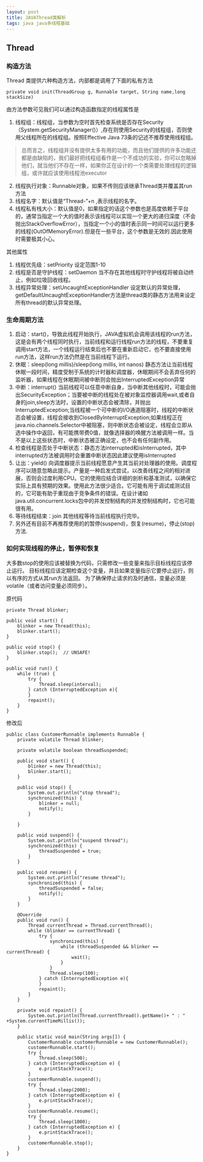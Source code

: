 ```yaml
---
layout: post
title: JAVAThread类解析
tags: java java多线程基础
---
```

## Thread

### 构造方法
Thread 类提供六种构造方法，内部都是调用了下面的私有方法

    private void init(ThreadGroup g, Runnable target, String name,long stackSize)

由方法参数可见我们可以通过构造函数指定的线程属性是

1. 线程组：线程组，当参数为空时首先检查系统是否存在Security（System.getSecurityManager()）,存在则使用Security的线程组，否则使用父线程所在的线程组。按照Effective Java 73条的记述不推荐使用线程组。

>总而言之，线程组并没有提供太多有用的功能，而且他们提供的许多功能还都是由缺陷的，我们最好把线程组看作是一个不成功的实验，你可以忽略掉他们，就当他们不存在一样，如果你正在设计的一个类需要处理线程的逻辑组，或许就应该使用线程池executor

2. 线程执行对象：Runnable对象，如果不传则应该继承Thread类并覆盖其run方法
3. 线程名字：默认值是“Thread-”+n ,表示线程的名字。
4. 线程私有栈大小：默认值是0，如果指定的话这个参数也是高度依赖于平台的，通常当指定一个大的值时表示该线程可以实现一个更大的递归深度（不会抛出StackOverflowError），当指定一个小的值时表示同一时间可以运行更多的线程(OutOfMemoryError).但是在一些平台，这个参数是无效的.因此使用时需要极其小心。

其他属性
1. 线程优先级：setPriority 设定范围1-10
2. 线程是否是守护线程：setDaemon 当不存在其他线程时守护线程将被自动终止，例如垃圾回收线程。
3. 线程异常处理：setUncaughtExceptionHandler 设定默认的异常处理，getDefaultUncaughtExceptionHandler方法是thread类的静态方法用来设定所有thread的默认异常处理。

### 生命周期方法

1. 启动：start()，导致此线程开始执行，JAVA虚拟机会调用该线程的run方法，这是会有两个线程同时执行，当前线程和运行线程run方法的线程，不要重复调用start方法，一个线程运行结束后也不要在重新启动它，也不要直接使用run方法，这样run方法仍然是在当前线程下运行。
2. 休眠：sleep(long millis)/sleep(long millis, int nanos) 静态方法让当前线程休眠一段时间，精度受制于系统的计时器和调度器，休眠期间不会丢弃任何的监听器，如果线程在休眠期间被中断则会抛出InterruptedException异常
3. 中断：interrupt() 当前线程可以任意中断自身，当中断其他线程时，可能会抛出SecurityException；当要被中断的线程处在被对象监控器调用wait,或者自身的join,sleep方法时，设置的中断状态会被清除，并抛出InterruptedException;当线程被一个可中断的I/O通道阻塞时，线程的中断状态会被设置，线程会接收到ClosedByInterruptException;如果线程正在java.nio.channels.Selector中被阻塞，则中断状态会被设定，线程会立即从选中操作中返回，有可能携带费0值，就像选择器的唤醒方法被调用一样。当不是以上这些状态时，中断状态被正确设定，也不会有任何副作用。
4. 检查线程是否处于中断状态：静态方法interrupted和isInterrupted，其中interrupted方法被调用时会重置中断状态因此建议使用isInterrupted
5. 让出：yield() 向调度器提示当前线程愿意产生其当前对处理器的使用。调度程序可以随意忽略此提示。产量是一种启发式尝试，以改善线程之间的相对进展，否则会过度利用CPU。它的使用应结合详细的剖析和基准测试，以确保它实际上具有预期的效果。使用此方法很少适合。它可能有用于调试或测试目的，它可能有助于重现由于竞争条件的错误。在设计诸如java.util.concurrent.locks包中的并发控制结构的并发控制结构时，它也可能很有用。
6. 等待线程结束：join 其他线程等待当前线程执行完毕。
7. 另外还有目前不再推荐使用的的暂停(suspend)，恢复(resume)，停止(stop)方法.

### 如何实现线程的停止，暂停和恢复
大多数stop的使用应该被替换为代码，只需修改一些变量来指示目标线程应该停止运行。 目标线程应该定期检查这个变量，并且如果变量指示它要停止运行，则以有序的方式从其run方法返回。 为了确保停止请求的及时通信，变量必须是volatile（或者访问变量必须同步）。

原代码

    private Thread blinker;
    
    public void start() {
        blinker = new Thread(this);
        blinker.start();
    }
    
    public void stop() {
        blinker.stop();  // UNSAFE!
    }
    
    public void run() {
        while (true) {
            try {
                Thread.sleep(interval);
            } catch (InterruptedException e){
            }
            repaint();
        }
    }

修改后

    public class CustomerRunnable implements Runnable {
        private volatile Thread blinker;
        
        private volatile boolean threadSuspended;
        
        public void start() {
            blinker = new Thread(this);
            blinker.start();
        }
        
        public void stop() {
            System.out.println("stop thread");
            synchronized(this) {
                blinker = null;
                notify();
            }
        
        }
        
        public void suspend() {
            System.out.println("suspend thread");
            synchronized(this) {
                threadSuspended = true;
            }
        }
    
        public void resume() {
            System.out.println("resume thread");
            synchronized(this) {
                threadSuspended = false;
                notify();
            }
        }
    
        @Override
        public void run() {
            Thread currentThread = Thread.currentThread();
            while (blinker == currentThread) {
                try {
                    synchronized(this) {
                        while (threadSuspended && blinker == currentThread) {
                            wait();
                        }
                    }
                    Thread.sleep(100);
                } catch (InterruptedException e){
                }
                repaint();
            }
        }
    
        private void repaint() {
            System.out.println(Thread.currentThread().getName()+ " : " +System.currentTimeMillis());
        }
    
        public static void main(String args[]) {
            CustomerRunnable customerRunnable = new CustomerRunnable();
            customerRunnable.start();
            try {
                Thread.sleep(500);
            } catch (InterruptedException e) {
                e.printStackTrace();
            }
            customerRunnable.suspend();
            try {
                Thread.sleep(2000);
            } catch (InterruptedException e) {
                e.printStackTrace();
            }
            customerRunnable.resume();
            try {
                Thread.sleep(1000);
            } catch (InterruptedException e) {
                e.printStackTrace();
            }
            customerRunnable.stop();
        }
    }



















